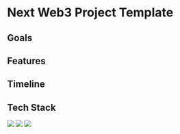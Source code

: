 # Next Web3 Project Template

## Goals

## Features

## Timeline

## Tech Stack

![](https://img.shields.io/badge/-Next.js-000000?logo=nextdotjs&logoColor=white&style=flat)
![](https://img.shields.io/badge/-Solidity-363636?logo=solidity&logoColor=black&style=flat)
![](https://img.shields.io/badge/-TailwindCSS-06B6D4?logo=tailwindcss&logoColor=white&style=flat)
